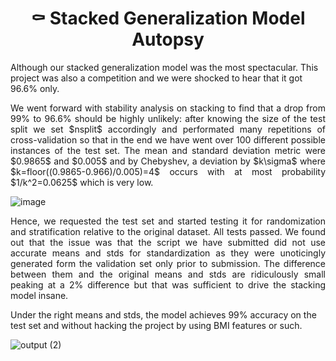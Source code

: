
<h1 align="center"> ⚰️ Stacked Generalization Model Autopsy </h2>

Although our stacked generalization model was the most spectacular. This project was also a competition and we were shocked to hear that it got 96.6% only. 

<p align="justify"> 
We went forward with stability analysis on stacking to find that a drop from 99% to 96.6% should be highly unlikely: after knowing the size of the test split we set $nsplit$ accordingly and performated many repetitions of cross-validation so that in the end we have went over 100 different possible instances of the test set. The mean and standard deviation metric were $0.9865$ and $0.005$ and by Chebyshev, a deviation by $k\sigma$ where $k=floor((0.9865-0.966)/0.005)=4$ occurs with at most probability $1/k^2=0.0625$ which is very low.
</p>

![image](https://github-production-user-asset-6210df.s3.amazonaws.com/49572294/246648601-2b0aee68-38df-42e7-907f-710faa241e86.png?X-Amz-Algorithm=AWS4-HMAC-SHA256&X-Amz-Credential=AKIAIWNJYAX4CSVEH53A%2F20230618%2Fus-east-1%2Fs3%2Faws4_request&X-Amz-Date=20230618T070252Z&X-Amz-Expires=300&X-Amz-Signature=68ff6e58fe9c63dff6c39a740e43a94582cd655a890d8b2fee07a9fa5b0946dd&X-Amz-SignedHeaders=host&actor_id=49572294&key_id=0&repo_id=618807942)

<p align="justify"> 
Hence, we requested the test set and started testing it for randomization and stratification relative to the original dataset. All tests passed. We found out that the issue was that the script we have submitted did not use accurate means and stds for standardization as they were unoticingly generated form the validation set only prior to submission. The difference between them and the original means and stds are ridiculously small peaking at a 2% difference but that was sufficient to drive the stacking model insane.
</p>

Under the right means and stds, the model achieves 99% accuracy on the test set and without hacking the project by using BMI features or such.

![output (2)](https://github-production-user-asset-6210df.s3.amazonaws.com/49572294/246649162-bd3159e9-1c46-47b5-a155-490f5a61e0d5.gif?X-Amz-Algorithm=AWS4-HMAC-SHA256&X-Amz-Credential=AKIAIWNJYAX4CSVEH53A%2F20230618%2Fus-east-1%2Fs3%2Faws4_request&X-Amz-Date=20230618T071920Z&X-Amz-Expires=300&X-Amz-Signature=4ee566115aab10f575c0bb02d217cc308bc6b3b706eb754ec2a9a9adcc3182a9&X-Amz-SignedHeaders=host&actor_id=49572294&key_id=0&repo_id=618807942)


